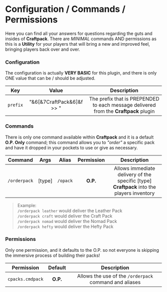 # Configuration / Commands / Permissions  

Here you can find all your answers for questions regarding the guts and insides of **Craftpack**. There are _MINIMAL_ commands AND permissions as this is a **Utility** for your players that will bring a new and improved feel, bringing players back over and over.

### Configuration  
The configuration is actually **VERY BASIC** for this plugin, and there is only ONE value that can be / should be adjusted.  

| Key | Value | Description |
| :-: | :-: | :-: |
| `prefix` | "&6[&7CraftPack&6]&f >> " | The prefix that is PREPENDED to each message delivered from the **Craftpack** plugin |  
####  

### Commands
There is only one command available within **Craftpack** and it is a default **O.P. Only** command; this command allows you to _"order"_ a specific pack and have it dropped in your pockets to use or give as necessary.  

| Command | Args | Alias | Permission | Description |
| :-: | :-: | :-: | :-: | :-: |
| `/orderpack` | [type] | `/opack` | **O.P.** | Allows immediate delivery of the specific [type] **Craftpack** into the players inventory |  

> Example:  
> `/orderpack leather` would deliver the Leather Pack  
> `/orderpack craft` would deliver the Craft Pack  
> `/orderpack nomad` would deliver the Nomad Pack  
> `/orderpack hefty` would deliver the Hefty Pack  
####  

### Permissions
Only one permission, and it defaults to the O.P. so not everyone is skipping the immersive process of building their packs!  

| Permission | Default | Description |
| :-: | :-: | :-: |
| `cpacks.cmdpack` | **O.P.** | Allows the use of the `/orderpack` command and aliases |
####  
